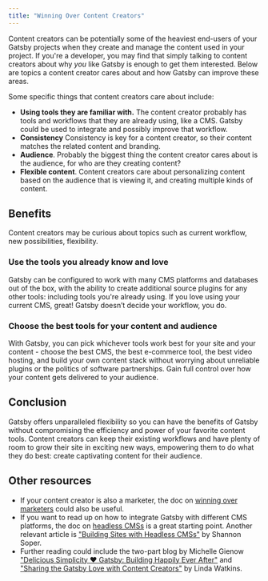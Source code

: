 ```yaml
---
title: "Winning Over Content Creators"
---
```


Content creators can be potentially some of the heaviest end-users of your Gatsby projects when they create and manage the content used in your project. If you're a developer, you may find that simply talking to content creators about why _you_ like Gatsby is enough to get them interested. Below are topics a content creator cares about and how Gatsby can improve these areas.

Some specific things that content creators care about include:

- **Using tools they are familiar with.** The content creator probably has tools and workflows that they are already using, like a CMS. Gatsby could be used to integrate and possibly improve that workflow.
- **Consistency** Consistency is key for a content creator, so their content matches the related content and branding.
- **Audience**. Probably the biggest thing the content creator cares about is the audience, for who are they creating content?
- **Flexible content**. Content creators care about personalizing content based on the audience that is viewing it, and creating multiple kinds of content.

## Benefits

Content creators may be curious about topics such as current workflow, new possibilities, flexibility.

### Use the tools you already know and love

Gatsby can be configured to work with many CMS platforms and databases out of the box, with the ability to create additional source plugins for any other tools: including tools you're already using. If you love using your current CMS, great! Gatsby doesn’t decide your workflow, you do.

### Choose the best tools for your content and audience

With Gatsby, you can pick whichever tools work best for your site and your content - choose the best CMS, the best e-commerce tool, the best video hosting, and build your own content stack without worrying about unreliable plugins or the politics of software partnerships. Gain full control over how your content gets delivered to your audience.

## Conclusion

Gatsby offers unparalleled flexibility so you can have the benefits of Gatsby without compromising the efficiency and power of your favorite content tools. Content creators can keep their existing workflows and have plenty of room to grow their site in exciting new ways, empowering them to do what they do best: create captivating content for their audience.

## Other resources

- If your content creator is also a marketer, the doc on [winning over marketers](/docs/winning-over-marketers) could also be useful.
- If you want to read up on how to integrate Gatsby with different CMS platforms, the doc on [headless CMSs](/docs/headless-cms) is a great starting point. Another relevant article is ["Building Sites with Headless CMSs"](/blog/2018-2-3-sites-with-headless-cms/) by Shannon Soper.
- Further reading could include the two-part blog by Michelle Gienow ["Delicious Simplicity ❤️ Gatsby: Building Happily Ever After"](/blog/2019-06-08-delicious-simplicity-case-study-part-1/) and ["Sharing the Gatsby Love with Content Creators"](/blog/2019-09-18-delicious-simplicity-case-study-part2/) by Linda Watkins.



